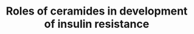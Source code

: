 ---
annotations:
- id: DOID:9351
  parent: disease of metabolism
  type: Disease Ontology
  value: diabetes mellitus
- id: CL:0000188
  parent: native cell
  type: Cell Type Ontology
  value: cell of skeletal muscle
- id: DOID:1936
  parent: cardiovascular system disease
  type: Disease Ontology
  value: atherosclerosis
- id: DOID:9970
  parent: disease of metabolism
  type: Disease Ontology
  value: obesity
- id: PW:0000208
  parent: disease pathway
  type: Pathway Ontology
  value: type 2 diabetes mellitus pathway
- id: PW:0000143
  parent: regulatory pathway
  type: Pathway Ontology
  value: insulin signaling pathway
authors:
- GiangNguyen126
- Eweitz
- LucHooglugt
- DeSl
- Egonw
description: 'Ceramides and insulin resistance are connectedd. Ceramides are accumulated
  in tissues due to an excess of saturated fatty acids. In obese subjects, the amount
  of ceramides found in skeletal muscles is nearly double that of healthy subjects.   Ceramides
  are produced mostly by the sphingolipid pathway. Besides the sphingolipid pathway,
  ceramides are also produced by the hydrolysis of sphingomyelin with the catalysis
  of nSMase2.   In the cell, ceramides play a role in insulin resistance. Ceramides
  inhibit the binding of PDX-1 and MAFA transcription factors to insulin promoter.
  Ceramides cause ER stress, which activates extracellular signal-regulated kinase
  MAPK8 and EIF2AK2. This leads to the upregulation of serine phosphorylation while
  downregulating tyrosine phosphorylation of IRS-1. That, in turn, leads to the inhibition
  of recruitment and activation of PI3K. This leads to a downregulation in AKT1, an
  enzyme that stimulates the translocation of GLUT4. Ceramides also impair mitochondria
  functions and inhibit fatty acid oxidation, eventually leading to ROS and inflammation.
  Ceramides activate protein PP2A, which promotes the dephosphorylation of AKT1. PKCζ
  is also activated by ceramides to inhibit the activity of AKT1.   Moreover, palmitoyl-CoA
  downregulates the phosphorylation of AMPK, which leads to the increase of ER stress
  in the cell and decreases in fatty acid oxidation.   On the other hand, oleic acid
  inhibits the downregulation of AMPK caused by palmitoyl-CoA. Oleic acid also increases
  the expression of CPT1B, stimulating the fatty acid oxidation to reduce the inflammation
  in the cell.  '
last-edited: 2023-01-18
organisms:
- Homo sapiens
redirect_from:
- /index.php/Pathway:WP5181
- /instance/WP5181
- /instance/WP5181_rr124851
revision: r124851
schema-jsonld:
- '@context': https://schema.org/
  '@id': https://wikipathways.github.io/pathways/WP5181.html
  '@type': Dataset
  creator:
    '@type': Organization
    name: WikiPathways
  description: 'Ceramides and insulin resistance are connectedd. Ceramides are accumulated
    in tissues due to an excess of saturated fatty acids. In obese subjects, the amount
    of ceramides found in skeletal muscles is nearly double that of healthy subjects.   Ceramides
    are produced mostly by the sphingolipid pathway. Besides the sphingolipid pathway,
    ceramides are also produced by the hydrolysis of sphingomyelin with the catalysis
    of nSMase2.   In the cell, ceramides play a role in insulin resistance. Ceramides
    inhibit the binding of PDX-1 and MAFA transcription factors to insulin promoter.
    Ceramides cause ER stress, which activates extracellular signal-regulated kinase
    MAPK8 and EIF2AK2. This leads to the upregulation of serine phosphorylation while
    downregulating tyrosine phosphorylation of IRS-1. That, in turn, leads to the
    inhibition of recruitment and activation of PI3K. This leads to a downregulation
    in AKT1, an enzyme that stimulates the translocation of GLUT4. Ceramides also
    impair mitochondria functions and inhibit fatty acid oxidation, eventually leading
    to ROS and inflammation. Ceramides activate protein PP2A, which promotes the dephosphorylation
    of AKT1. PKCζ is also activated by ceramides to inhibit the activity of AKT1.   Moreover,
    palmitoyl-CoA downregulates the phosphorylation of AMPK, which leads to the increase
    of ER stress in the cell and decreases in fatty acid oxidation.   On the other
    hand, oleic acid inhibits the downregulation of AMPK caused by palmitoyl-CoA.
    Oleic acid also increases the expression of CPT1B, stimulating the fatty acid
    oxidation to reduce the inflammation in the cell.  '
  keywords:
  - ACSL1
  - AKT1
  - AMPK
  - CD36/FAT
  - CPT1B
  - EIF2AK2
  - ERN1
  - GLUT4
  - INSR
  - IRS-1
  - IRS-2
  - Insulin
  - MAFA
  - MAPK8
  - OA
  - Oleic acid
  - PDX1
  - PI3K
  - PKCzeta
  - PP2A
  - Palmitate
  - Palmitoyl-CoA
  - ROS
  - RPS6KB1
  - Sphingomyelin
  - TNF-alpha
  - TNFR
  - TRAF1
  - ceramide
  - glucose
  - nSMase2
  license: CC0
  name: Roles of ceramides in development of insulin resistance
seo: CreativeWork
title: Roles of ceramides in development of insulin resistance
wpid: WP5181
---